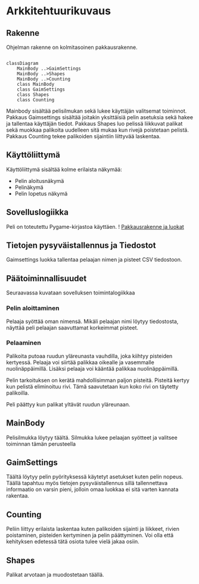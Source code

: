 # Arkkitehtuurikuvaus

## Rakenne

Ohjelman rakenne on kolmitasoinen pakkausrakenne.

```mermaid

classDiagram
	MainBody ..>GaimSettings
	MainBody ..>Shapes
	MainBody ..>Counting
	class MainBody
	class GaimSettings
	class Shapes
	class Counting

```

Mainbody sisältää pelisilmukan sekä lukee käyttäjän valitsemat toiminnot. Pakkaus Gaimsettings sisältää joitakin
yksittäisiä pelin asetuksia sekä hakee ja tallentaa käyttäjän tiedot. Pakkaus Shapes luo pelissä liikkuvat palikat 
sekä muokkaa palikoita uudelleen sitä mukaa kun rivejä poistetaan pelistä. Pakkaus Counting tekee palikoiden sijaintiin
liittyvää laskentaa.

## Käyttöliittymä

Käyttöliittymä sisältää kolme erilaista näkymää:
- Pelin aloitusnäkymä
- Pelinäkymä
- Pelin lopetus näkymä 

## Sovelluslogiikka

Peli on toteutettu Pygame-kirjastoa käyttäen.
! [Pakkausrakenne ja luokat ](https://github.com/MaaritVilen/ot-harjoitustyo/blob/master/dokumentaatio/kuvat/Kaavio%20Pakkaus_Luokat.JPG)

## Tietojen pysyväistallennus ja Tiedostot

Gaimsettings luokka tallentaa pelaajan nimen ja pisteet CSV tiedostoon.

## Päätoiminnallisuudet

Seuraavassa kuvataan sovelluksen toimintalogiikkaa

### Pelin aloittaminen

Pelaaja syöttää oman nimensä. Mikäli pelaajan nimi löytyy tiedostosta, näyttää peli pelaajan saavuttamat korkeimmat
pisteet.

### Pelaaminen

Palikoita putoaa ruudun yläreunasta vauhdilla, joka kiihtyy pisteiden kertyessä. Pelaaja voi siirtää palikkaa oikealle
ja vasemmalle nuolinäppäimillä. Lisäksi pelaaja voi kääntää palikkaa nuolinäppäimillä. 

Pelin tarkoituksen on kerätä mahdollisimman paljon pisteitä. Pisteitä kertyy kun pelistä eliminoituu rivi. Tämä
saavutetaan kun koko rivi on täytetty palikoilla. 

Peli päättyy kun palikat yltävät ruudun yläreunaan.

## MainBody

Pelisilmukka löytyy täältä. Silmukka lukee pelaajan syötteet ja valitsee toiminnan tämän perusteella

## GaimSettings

Täältä löytyy pelin pyörityksessä käytetyt asetukset kuten pelin nopeus. Täällä tapahtuu myös tietojen
pysyväistallennus sillä tallennettava informaatio on varsin pieni, jolloin omaa luokkaa ei sitä varten kannata rakentaa.

## Counting

Peliin liittyy erilaista laskentaa kuten palikoiden sijainti ja liikkeet, rivien poistaminen, pisteiden kertyminen
ja pelin päättyminen. Voi olla että kehityksen edetessä tätä osiota tulee vielä jakaa osiin.

## Shapes

Palikat arvotaan ja muodostetaan täällä.
